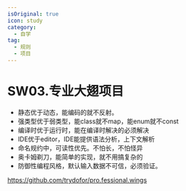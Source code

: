 ```yaml
---
isOriginal: true
icon: study
category:
  - 自学
tag:
  - 规则
  - 项目
---
```


# SW03.专业大翅项目

* 静态优于动态，能编码的就不反射。
* 强类型优于弱类型，能class就不map，能enum就不const
* 编译时优于运行时，能在编译时解决的必须解决
* IDE优于editor，IDE能提供语法分析，上下文解析
* 命名规约中，可读性优先。不怕长，不怕怪异
* 奥卡姆剃刀，能简单的实现，就不用搞复杂的
* 防御性编程风格，默认输入数据不可信，必须验证。


https://github.com/trydofor/pro.fessional.wings
